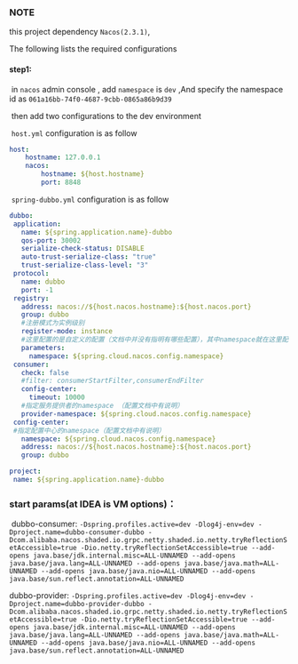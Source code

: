 ### NOTE

this project dependency `Nacos(2.3.1)`,

The following lists the required configurations

#### step1:

​	in `nacos` admin console , add `namespace` is `dev`  ,And specify the namespace id as `061a16bb-74f0-4687-9cbb-0865a86b9d39`

​	then add two configurations to the dev environment

​	`host.yml` configuration is as follow

```yaml
host:
    hostname: 127.0.0.1
    nacos:
        hostname: ${host.hostname}
        port: 8848     
```

​	`spring-dubbo.yml` configuration is as follow

 ```yaml
dubbo:
  application:
    name: ${spring.application.name}-dubbo
    qos-port: 30002
    serialize-check-status: DISABLE
    auto-trust-serialize-class: "true"
    trust-serialize-class-level: "3"
  protocol:
    name: dubbo
    port: -1
  registry:
    address: nacos://${host.nacos.hostname}:${host.nacos.port}
    group: dubbo
    #注册模式为实例级别
    register-mode: instance
    #这里配置的是自定义的配置（文档中并没有指明有哪些配置），其中namespace就在这里配置
    parameters:
      namespace: ${spring.cloud.nacos.config.namespace}
  consumer:
    check: false
    #filter: consumerStartFilter,consumerEndFilter
    config-center:
      timeout: 10000
    #指定服务提供者的namespace （配置文档中有说明）
    provider-namespace: ${spring.cloud.nacos.config.namespace}  
  config-center:
  #指定配置中心的namespace（配置文档中有说明）
    namespace: ${spring.cloud.nacos.config.namespace}
    address: nacos://${host.nacos.hostname}:${host.nacos.port}
    group: dubbo

project:
  name: ${spring.application.name}-dubbo
 ```



### start params(at IDEA is VM options)：

​    dubbo-consumer: `-Dspring.profiles.active=dev -Dlog4j-env=dev -Dproject.name=dubbo-consumer-dubbo -Dcom.alibaba.nacos.shaded.io.grpc.netty.shaded.io.netty.tryReflectionSetAccessible=true -Dio.netty.tryReflectionSetAccessible=true --add-opens java.base/jdk.internal.misc=ALL-UNNAMED --add-opens java.base/java.lang=ALL-UNNAMED --add-opens java.base/java.math=ALL-UNNAMED --add-opens java.base/java.nio=ALL-UNNAMED --add-opens java.base/sun.reflect.annotation=ALL-UNNAMED`

   dubbo-provider: `-Dspring.profiles.active=dev -Dlog4j-env=dev -Dproject.name=dubbo-provider-dubbo -Dcom.alibaba.nacos.shaded.io.grpc.netty.shaded.io.netty.tryReflectionSetAccessible=true -Dio.netty.tryReflectionSetAccessible=true --add-opens java.base/jdk.internal.misc=ALL-UNNAMED --add-opens java.base/java.lang=ALL-UNNAMED --add-opens java.base/java.math=ALL-UNNAMED --add-opens java.base/java.nio=ALL-UNNAMED --add-opens java.base/sun.reflect.annotation=ALL-UNNAMED`



